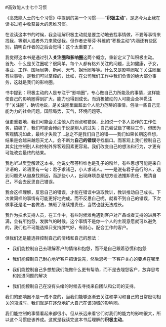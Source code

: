 #高效能人士七个习惯

《高效能人士的七个习惯》中提到的第一个习惯——“**积极主动**”，是迄今为止我在读书过程中收获最大的思维习惯。

  
在没读这本书的时候，我会理解积极主动就是要主动地去找事情做，不要等事情来找我，等别人或者外力来敦促我。但作者史蒂芬·科维的“积极主动”内涵还有些区别，搞明白作者的之后会觉得：这个太重要了。

  
我觉得这本书是通过引入**关注圈和影响圈**这两个概念，重新定义了叫积极主动。 首先、什么是关注圈呢？很简单，每个人都有格外关注的问题，比如健康，子女，事业、工作、国际局势、新闻、天气、娱乐圈等等。什么又是影响圈呢？关注圈里有些事物，是我们可以掌控的，比如，在公司我们工作中我们负责的绝大部分事务，这就是我们的影响圈。


书中提到：积极主动的人是专注于“影响圈”，专心做自己力所能及的事情，这样能使自己的影响圈得到扩大，能力也得到成长。而消极被动的人可能会全神贯注于“关注圈”，确切地说，是关注圈里面超出个人能力范畴的事情，包括一些自己无能为力的社会问题，国际局势，天气，环境问题等。


但更重要地，我们可能会关注他人的弱点和错误，比如说一个多人协作的工作任务，搞砸了，我们可能会倾向于说是别人的过失；自己尝试做了哪些工作，但因为客观情况如此，最终才失败了...总之不是我们自己的错——我们如果长期这样想，结果是会越来越怨天尤人，会不断为**自己的错误**寻找借口。而客观上我们控制自己其实比控制别人和控制外界客观因素更容易。我们改变自己的想法和行为，才更有可能改变最终的结果。

  
我也听过樊登解读这本书，他说史蒂芬科维也是孔子的粉丝，有些思想可能是来自论语的，论语里有一句：君子求诸己，小人求诸人。——是说有君子品行的人，遇到问题先从自身找原因，而那些小人，出现麻烦总是想方设法推卸责任，撇清自己，不会去反思自己错误。


我会这样理解，反思自己的错误，才能在错误中汲取教训，教训推动自己成长。下次做同样的事情有可能更好地完成。而不反思自己呢，就看不到自己的错误，下次做事还是老一套做法，搞砸了继续推责任，当然也就无法成长。

  
我作为技术支持人员，在工作中，有些时候难免遇到客户对产品或者支持的进展不满，会有所抱怨，发脾气的时候。这个事情不是你一个人的主观意愿就可以避免的，我们也不可能选择只支持脾气好，有耐心，配合工作的客户。

  
但我们还是能选择控制自己的情绪和自己的想法：

- 我们能控制自己去理解客户的情绪和抱怨，而不是自己跟着恐慌和抱怨
    
- 我们能控制自己耐心地听客户把话说完，然后思考一下客户关心的要点在哪里
    
- 我们能控制自己多想想我们能做什么更有帮助，而不是去埋怨客户，放弃思考和推进问题的解决
    
- 我们能控制自己在没有头绪的时候去寻找来自团队和公司的支持。
    

我们的影响圈不是一成不变的，当我们能够逐渐去关注和学习和自己的日常密切相关的领域时，我们就是在逐渐地扩大自己在该领域的影响圈。

  
我们能控制的事情看起来都很小，但从长远来看它们对我们的能力的影响很大，所以这个习惯应该养成。这就是我读完这本书后理解的**积极主动**。